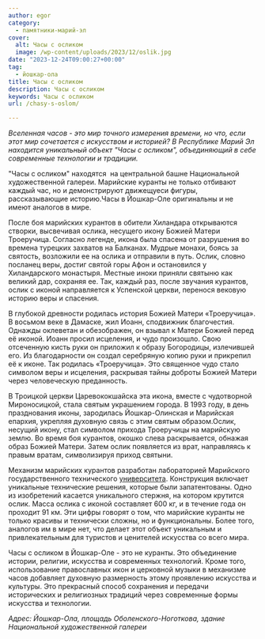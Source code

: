 ```yaml
---
author: egor
category:
  - памятники-марий-эл
cover:
  alt: Часы с осликом
  image: /wp-content/uploads/2023/12/oslik.jpg
date: "2023-12-24T09:00:27+00:00"
tag:
  - йошкар-ола
title: Часы с осликом
description: Часы с осликом
keywords: Часы с осликом
url: /chasy-s-oslom/

---
```

_Вселенная часов \- это мир точного измерения времени, но что, если этот мир сочетается с искусством и историей? В Республике Марий Эл находится уникальный объект "Часы с осликом", объединяющий в себе современные технологии и традиции._

"Часы с осликом" находятся  на центральной башне Национальной художественной галереи. Марийские куранты не только отбивают каждый час, но и демонстрируют движещуеси фигуры, рассказывающие историю.Часы в Йошкар-Оле оригинальны и не имеют аналогов в мире.

После боя марийских курантов в обители Хиландара открываются створки, высвечивая ослика, несущего икону Божией Матери Троеручица. Согласно легенде, икона была спасена от разрушения во времена турецких захватов на Балканах. Мудрые монахи, боясь за святость, возложили ее на ослика и отправили в путь. Ослик, словно посланец веры, достиг святой горы Афон и остановился у Хиландарского монастыря. Местные иноки приняли святыню как великий дар, сохраняя ее. Так, каждый раз, после звучания курантов, ослик с иконой направляется к Успенской церкви, перенося вековую историю веры и спасения.

В глубокой древности родилась история Божией Матери «Троеручица». В восьмом веке в Дамаске, жил Иоанн, сподвижник благочестия. Однажды оклеветан и обезображен, он взывал к Матери Божией перед её иконой. Иоанн просил исцеления, и чудо произошло. Свою отсеченную кисть руки он приложил к образу Богородицы, излечившей его. Из благодарности он создал серебряную копию руки и прикрепил её к иконе. Так родилась «Троеручица». Это священное чудо стало символом веры и исцеления, раскрывая тайны доброты Божией Матери через человеческую преданность.

В Троицкой церкви Царевококшайска эта икона, вместе с чудотворной Мироносицкой, стала святым украшением города. В 1993 году, в день празднования иконы, зародилась Йошкар-Олинская и Марийская епархия, укрепляя духовную связь с этим святым образом.Ослик, несущий икону, стал символом прихода Троеручицы на марийскую землю. Во время боя курантов, окошко слева раскрывается, обнажая образ Божией Матери. Затем ослик появляется из врат, направляясь к правым вратам, символизируя приход святыни.

Механизм марийских курантов разработан лабораторией Марийского государственного технического [университета](/povolzhskij-gosudarstvennyj-tehnologicheskij-universitet-v-joshkar-ole/). Конструкция включает уникальные технические решения, которые были запатентованы. Одно из изобретений касается уникального стержня, на котором крутится ослик. Масса ослика с иконой составляет 600 кг, и в течение года он проходит 91 км. Эти цифры говорят о том, что марийские куранты не только красивы и технически сложны, но и функциональны. Более того, аналогов им в мире нет, что делает этот объект уникальным и привлекательным для туристов и ценителей искусства со всего мира.

Часы с осликом в Йошкар\-Оле \- это не куранты. Это объединение истории, религии, искусства и современных технологий. Кроме того, использование православных икон и церковной музыки в механизме часов добавляет духовную размерность этому проявлению искусства и культуры. Это прекрасный способ сохранения и передачи исторических и религиозных традиций через современные формы искусства и технологии.

_Адрес: Йошкар-Ола, площадь Оболенского-Ноготкова, здание Национальной художественной галереи_
